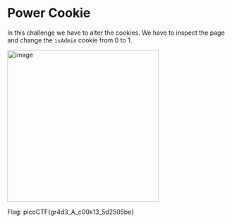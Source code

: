 # Power Cookie
In this challenge we have to alter the cookies. We have to inspect the page and change the `isAdmin` cookie from 0 to 1.

<img width="343" alt="image" src="https://github.com/user-attachments/assets/e5b21e05-0064-4bd6-b35d-aef3879475ef" />

Flag: picoCTF{gr4d3_A_c00k13_5d2505be}
